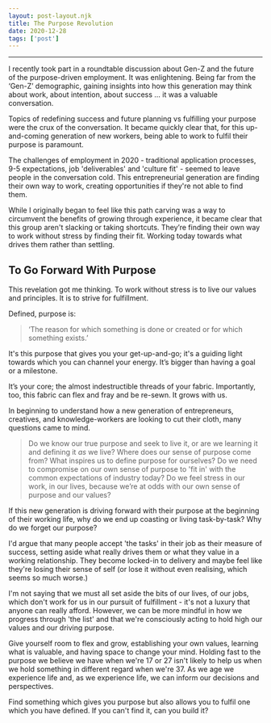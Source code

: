 ```yaml
---
layout: post-layout.njk 
title: The Purpose Revolution
date: 2020-12-28
tags: ['post']
---
```


*****

<!-- Excerpt Start -->
I recently took part in a roundtable discussion about Gen-Z and the future of the purpose-driven employment. It was enlightening. Being far from the ‘Gen-Z’ demographic, gaining insights into how this generation may think about work, about intention, about success ... it was a valuable conversation.<!-- Excerpt End -->

Topics of redefining success and future planning vs fulfilling your purpose were the crux of the conversation. It became quickly clear that, for this up-and-coming generation of new workers, being able to work to fulfil their purpose is paramount.

The challenges of employment in 2020 - traditional application processes, 9-5 expectations, job 'deliverables' and 'culture fit' - seemed to leave people in the conversation cold. This entrepreneurial generation are finding their own way to work, creating opportunities if they're not able to find them.

While I originally began to feel like this path carving was a way to circumvent the benefits of growing through experience, it became clear that this group aren't slacking or taking shortcuts. They’re finding their own way to work without stress by finding their fit. Working today towards what drives them rather than settling.

## To Go Forward With Purpose

This revelation got me thinking. To work without stress is to live our values and principles. It is to strive for fulfillment.

Defined, purpose is:

> ‘The reason for which something is done or created or for which something exists.’

It's this purpose that gives you your get-up-and-go; it's a guiding light towards which you can channel your energy. It’s bigger than having a goal or a milestone. 

It’s your core; the almost indestructible threads of your fabric. Importantly, too, this fabric can flex and fray and be re-sewn. It grows with us.

In beginning to understand how a new generation of entrepreneurs, creatives, and knowledge-workers are looking to cut their cloth, many questions came to mind.

> Do we know our true purpose and seek to live it, or are we learning it and defining it *as* we live?
> Where does our sense of purpose come from? What inspires us to define purpose for ourselves?
> Do we need to compromise on our own sense of purpose to 'fit in' with the common expectations of industry today?
> Do we feel stress in our work, in our lives, because we’re at odds with our own sense of purpose and our values?

If this new generation is driving forward with their purpose at the beginning of their working life, why do we end up coasting or living task-by-task? Why do we forget our purpose? 

I'd argue that many people accept 'the tasks' in their job as their measure of success, setting aside what really drives them or what they value in a working relationship. They become locked-in to delivery and maybe feel like they're losing their sense of self (or lose it without even realising, which seems so much worse.)

I'm not saying that we must all set aside the bits of our lives, of our jobs, which don't work for us in our pursuit of fulfillment - it's not a luxury that anyone can really afford. However, we can be more mindful in how we progress through 'the list' and that we're consciously acting to hold high our values and our driving purpose.

Give yourself room to flex and grow, establishing your own values, learning what is valuable, and having space to change your mind. Holding fast to the purpose we believe we have when we're 17 or 27 isn't likely to help us when we hold something in different regard when we're 37. As we age we experience life and, as we experience life, we can inform our decisions and perspectives.

Find something which gives you purpose but also allows you to fulfil one which you have defined. If you can't find it, can you build it?